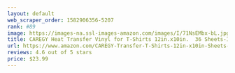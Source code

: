 ```yaml
---
layout: default 
﻿web_scraper_order: 1582906356-5207
rank: #89
image: https://images-na.ssl-images-amazon.com/images/I/71NsEMbx-bL.jpg
title: CAREGY Heat Transfer Vinyl for T-Shirts 12in.x10in.  36 Sheets-Iron On Vinyl HTV Bundle
url: https://www.amazon.com/CAREGY-Transfer-T-Shirts-12in-x10in-Sheets-Iron/dp/B07SQ122Q7/ref=zg_mw_arts-crafts_89?_encoding=UTF8&psc=1&refRID=W0PCYHV7KBFJZ6H1XXBD
reviews: 4.6 out of 5 stars
price: $23.99 
---
```

